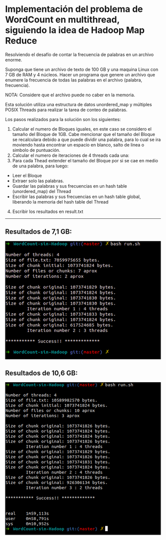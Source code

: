 Implementación del problema de WordCount en multithread, siguiendo la idea de Hadoop Map Reduce
=========================

Resolviendo el desafío de contar la frecuencia de palabras en un archivo enorme.

Suponga que tiene un archivo de texto de 100 GB y una maquina Linux con 7 GB de RAM y 4 núcleos.
Hacer un programa que genere un archivo que enumere la frecuencia de todas las palabras
en el archivo (palabra, frecuencia).

NOTA: Considere que el archivo puede no caber en la memoria.

Esta solución utiliza una estructura de datos unordered_map y múltiples POSIX Threads para realizar la tarea de conteo de palabras. 

Los pasos realizados para la solución son los siguientes:

1) Calcular el numero de Bloques iguales, en este caso se considero el tamaño del Bloque de 1GB. Cabe mencionar que el tamaño del Bloque se recalculara debido a que puede dividir una palabra, para lo cual se ira moviendo hasta encontrar un espacio en blanco, salto de linea o simbolo de puntuación.
2) Calcular el numero de iteraciones de 4 threads cada una:
3) Para cada Thead extender el tamaño del Bloque por si se cae en medio de una palabra, para luego:
- Leer el Bloque 
- Extraer solo las palabras.
- Guardar las palabras y sus frecuencias en un hash table (unordered_map) del Thread
- Escribir las palabras y sus frecuencias en un hash table global, liberando la memoria del hash table del Thread
4) Escribir los resultados en result.txt

-------------------------------------------

## Resultados de 7,1 GB:

![Resultados](test_1.png?raw=true)

## Resultados de 10,6 GB:

![Resultados](test_2.png?raw=true)
